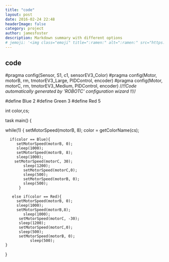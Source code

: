 ```yaml
---
title: "code"
layout: post
date: 2016-02-24 22:48
headerImage: false
category: project
author: jamesfoster
description: Markdown summary with different options
# jemoji: '<img class="emoji" title=":ramen:" alt=":ramen:" src="https://assets.github.com/images/icons/emoji/unicode/1f35c.png" height="20" width="20" align="absmiddle">'
---
```


## code

#pragma config(Sensor, S1,     c1,             sensorEV3_Color)
#pragma config(Motor,  motorB,          rm,            tmotorEV3_Large, PIDControl, encoder)
#pragma config(Motor,  motorC,          rm,            tmotorEV3_Medium, PIDControl, encoder)
//*!!Code automatically generated by 'ROBOTC' configuration wizard               !!*//

#define Blue 2
#define Green 3
#define Red 5


int color,cs;




task main()
{

   while(1)
   {
      setMotorSpeed(motorB, 8);
      color = getColorName(cs);


      if(color == Blue){
         setMotorSpeed(motorB, 0);
         sleep(1000);
         setMotorSpeed(motorB, 8);
         sleep(1000);
        setMotorSpeed(motorC, 30);
            sleep(1200);
            setMotorSpeed(motorC,0);
            sleep(500);
            setMotorSpeed(motorB, 0);
            sleep(500);
          }

       else if(color == Red){
         setMotorSpeed(motorB, 0);
         sleep(1000);
         setMotorSpeed(motorB,8);
            sleep(1000);
          setMotorSpeed(motorC, -30);
          sleep(1200);
          setMotorSpeed(motorC,0);
          sleep(500);
          setMotorSpeed(motorB, 0);
               sleep(500);
    }
}


